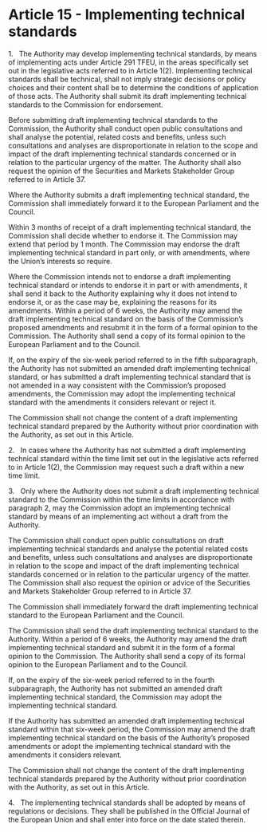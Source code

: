 # Article 15 - Implementing technical standards


1.   The Authority may develop implementing technical standards, by means of implementing acts under Article 291 TFEU, in the areas specifically set out in the legislative acts referred to in Article 1(2). Implementing technical standards shall be technical, shall not imply strategic decisions or policy choices and their content shall be to determine the conditions of application of those acts. The Authority shall submit its draft implementing technical standards to the Commission for endorsement.

Before submitting draft implementing technical standards to the Commission, the Authority shall conduct open public consultations and shall analyse the potential, related costs and benefits, unless such consultations and analyses are disproportionate in relation to the scope and impact of the draft implementing technical standards concerned or in relation to the particular urgency of the matter. The Authority shall also request the opinion of the Securities and Markets Stakeholder Group referred to in Article 37.

Where the Authority submits a draft implementing technical standard, the Commission shall immediately forward it to the European Parliament and the Council.

Within 3 months of receipt of a draft implementing technical standard, the Commission shall decide whether to endorse it. The Commission may extend that period by 1 month. The Commission may endorse the draft implementing technical standard in part only, or with amendments, where the Union’s interests so require.

Where the Commission intends not to endorse a draft implementing technical standard or intends to endorse it in part or with amendments, it shall send it back to the Authority explaining why it does not intend to endorse it, or as the case may be, explaining the reasons for its amendments. Within a period of 6 weeks, the Authority may amend the draft implementing technical standard on the basis of the Commission’s proposed amendments and resubmit it in the form of a formal opinion to the Commission. The Authority shall send a copy of its formal opinion to the European Parliament and to the Council.

If, on the expiry of the six-week period referred to in the fifth subparagraph, the Authority has not submitted an amended draft implementing technical standard, or has submitted a draft implementing technical standard that is not amended in a way consistent with the Commission’s proposed amendments, the Commission may adopt the implementing technical standard with the amendments it considers relevant or reject it.

The Commission shall not change the content of a draft implementing technical standard prepared by the Authority without prior coordination with the Authority, as set out in this Article.

2.   In cases where the Authority has not submitted a draft implementing technical standard within the time limit set out in the legislative acts referred to in Article 1(2), the Commission may request such a draft within a new time limit.

3.   Only where the Authority does not submit a draft implementing technical standard to the Commission within the time limits in accordance with paragraph 2, may the Commission adopt an implementing technical standard by means of an implementing act without a draft from the Authority.

The Commission shall conduct open public consultations on draft implementing technical standards and analyse the potential related costs and benefits, unless such consultations and analyses are disproportionate in relation to the scope and impact of the draft implementing technical standards concerned or in relation to the particular urgency of the matter. The Commission shall also request the opinion or advice of the Securities and Markets Stakeholder Group referred to in Article 37.

The Commission shall immediately forward the draft implementing technical standard to the European Parliament and the Council.

The Commission shall send the draft implementing technical standard to the Authority. Within a period of 6 weeks, the Authority may amend the draft implementing technical standard and submit it in the form of a formal opinion to the Commission. The Authority shall send a copy of its formal opinion to the European Parliament and to the Council.

If, on the expiry of the six-week period referred to in the fourth subparagraph, the Authority has not submitted an amended draft implementing technical standard, the Commission may adopt the implementing technical standard.

If the Authority has submitted an amended draft implementing technical standard within that six-week period, the Commission may amend the draft implementing technical standard on the basis of the Authority’s proposed amendments or adopt the implementing technical standard with the amendments it considers relevant.

The Commission shall not change the content of the draft implementing technical standards prepared by the Authority without prior coordination with the Authority, as set out in this Article.

4.   The implementing technical standards shall be adopted by means of regulations or decisions. They shall be published in the Official Journal of the European Union and shall enter into force on the date stated therein.
